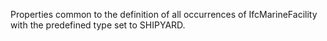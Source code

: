 Properties common to the definition of all occurrences of IfcMarineFacility with the predefined type set to SHIPYARD.